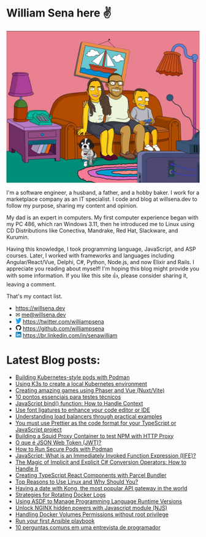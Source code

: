 # William Sena here ✌

![william sena family](/images/willsena-family.jpg)

I'm a software engineer, a husband, a father, and a hobby baker. I work for a marketplace company as an IT specialist. I code and blog at willsena.dev to follow my purpose, sharing my content and opinion.

My dad is an expert in computers. My first computer experience began with my PC 486, which ran Windows 3.11, then he introduced me to Linux using CD Distributions like Conectiva, Mandrake, Red Hat, Slackware, and Kurumin.

Having this knowledge, I took programming language, JavaScript, and ASP courses. Later, I worked with frameworks and languages including Angular/React/Vue, Delphi, C#, Python, Node.js, and now Elixir and Rails.
I appreciate you reading about myself! I'm hoping this blog might provide you with some information. If you like this site 👍, please consider sharing it, leaving a comment.

That's my contact list.

* https://willsena.dev
* ✉ me@willsena.dev
* <img src="./images/twitter.svg" width="15rem" /> https://twitter.com/williampsena
* <img src="./images/github.svg" width="15rem" /> https://github.com/williampsena
* <img src="./images/linkedin.svg" width="15rem" /> https://br.linkedin.com/in/senawilliam


# Latest Blog posts:

- [Building Kubernetes-style pods with Podman](https://willsena.dev/building-kubernetes-style-pods-with-podman/)
- [Using K3s to create a local Kubernetes environment](https://willsena.dev/using-k3s-to-create-a-local-kubernetes-environment/)
- [Creating amazing games using Phaser and Vue (Nuxt/Vite)](https://willsena.dev/creating-amazing-games-using-phaser-and-vue-nuxt-vite)
- [10 pontos essenciais para testes técnicos](https://willsena.dev/10-pontos-essencias-testes-tecnicos/)
- [JavaScript bind() function: How to Handle Context](https://willsena.dev/javascript-bind-function-how-to-handle-context/)
- [Use font ligatures to enhance your code editor or IDE](https://willsena.dev/use-font-ligatures-to-enhance-your-code-editor-or-ide/)
- [Understanding load balancers through practical examples](https://willsena.dev/understanding-load-balancers-through-practical-examples/)
- [You must use Prettier as the code format for your TypeScript or JavaScript project](https://willsena.dev/you-must-use-prettier-as-the-code-format-for-your-typescript-or-javascript-project/)
- [Building a Squid Proxy Container to test NPM with HTTP Proxy](https://willsena.dev/building-a-squid-proxy-container-to-test-npm-with-http-proxy/)
- [O que é JSON Web Token (JWT)?](https://willsena.dev/o-que-sao-json-web-tokens-jwt/)
- [How to Run Secure Pods with Podman](https://willsena.dev/how-to-run-secure-pods-with-podman/)
- [JavaScript: What is an Immediately Invoked Function Expression (IIFE)?](https://willsena.dev/javascript-what-is-an-immediately-invoked-function-expression-iife/)
- [The Magic of Implicit and Explicit C# Conversion Operators: How to Handle It](https://willsena.dev/the-magic-of-implicit-and-explicit-c-conversion-operators-how-to-handle-it/)
- [Creating TypeScript React Components with Parcel Bundler](https://willsena.dev/creating-typescript-react-components-with-parcel-bundler/)
- [Top Reasons to Use Linux and Why Should You?](https://willsena.dev/top-reasons-and-why-should-you-use-linux/)
- [Having a date with Kong, the most popular API gateway in the world](https://willsena.dev/having-a-date-with-kong-the-most-popular-api-gateway-in-the-world/)
- [Strategies for Rotating Docker Logs](https://willsena.dev/strategies-for-rotating-docker-logs/)
- [Using ASDF to Manage Programming Language Runtime Versions](https://willsena.dev/using-asdf-to-manage-programming-language-runtime-versions/)
- [Unlock NGINX hidden powers with Javascript module (NJS)](https://willsena.dev/unlock-nginx-hidden-powers-with-javascript-module-njs/)
- [Handling Docker Volumes Permissions without root privilege](https://willsena.dev/handling-docker-volumes-permissions-without-root-privilege/)
- [Run your first Ansible playbook](https://willsena.dev/run-your-first-ansible-playbook/)
- [10 perguntas comuns em uma entrevista de programador](https://willsena.dev/10-perguntas-comuns-em-uma-entrevista-de-programador/)